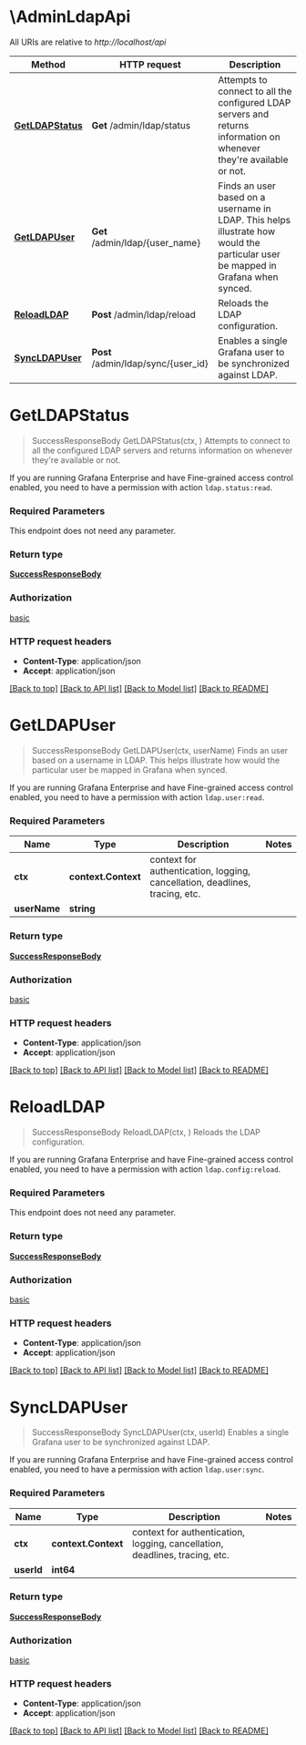 # \AdminLdapApi

All URIs are relative to *http://localhost/api*

Method | HTTP request | Description
------------- | ------------- | -------------
[**GetLDAPStatus**](AdminLdapApi.md#GetLDAPStatus) | **Get** /admin/ldap/status | Attempts to connect to all the configured LDAP servers and returns information on whenever they&#39;re available or not.
[**GetLDAPUser**](AdminLdapApi.md#GetLDAPUser) | **Get** /admin/ldap/{user_name} | Finds an user based on a username in LDAP. This helps illustrate how would the particular user be mapped in Grafana when synced.
[**ReloadLDAP**](AdminLdapApi.md#ReloadLDAP) | **Post** /admin/ldap/reload | Reloads the LDAP configuration.
[**SyncLDAPUser**](AdminLdapApi.md#SyncLDAPUser) | **Post** /admin/ldap/sync/{user_id} | Enables a single Grafana user to be synchronized against LDAP.


# **GetLDAPStatus**
> SuccessResponseBody GetLDAPStatus(ctx, )
Attempts to connect to all the configured LDAP servers and returns information on whenever they're available or not.

If you are running Grafana Enterprise and have Fine-grained access control enabled, you need to have a permission with action `ldap.status:read`.

### Required Parameters
This endpoint does not need any parameter.

### Return type

[**SuccessResponseBody**](SuccessResponseBody.md)

### Authorization

[basic](../README.md#basic)

### HTTP request headers

 - **Content-Type**: application/json
 - **Accept**: application/json

[[Back to top]](#) [[Back to API list]](../README.md#documentation-for-api-endpoints) [[Back to Model list]](../README.md#documentation-for-models) [[Back to README]](../README.md)

# **GetLDAPUser**
> SuccessResponseBody GetLDAPUser(ctx, userName)
Finds an user based on a username in LDAP. This helps illustrate how would the particular user be mapped in Grafana when synced.

If you are running Grafana Enterprise and have Fine-grained access control enabled, you need to have a permission with action `ldap.user:read`.

### Required Parameters

Name | Type | Description  | Notes
------------- | ------------- | ------------- | -------------
 **ctx** | **context.Context** | context for authentication, logging, cancellation, deadlines, tracing, etc.
  **userName** | **string**|  | 

### Return type

[**SuccessResponseBody**](SuccessResponseBody.md)

### Authorization

[basic](../README.md#basic)

### HTTP request headers

 - **Content-Type**: application/json
 - **Accept**: application/json

[[Back to top]](#) [[Back to API list]](../README.md#documentation-for-api-endpoints) [[Back to Model list]](../README.md#documentation-for-models) [[Back to README]](../README.md)

# **ReloadLDAP**
> SuccessResponseBody ReloadLDAP(ctx, )
Reloads the LDAP configuration.

If you are running Grafana Enterprise and have Fine-grained access control enabled, you need to have a permission with action `ldap.config:reload`.

### Required Parameters
This endpoint does not need any parameter.

### Return type

[**SuccessResponseBody**](SuccessResponseBody.md)

### Authorization

[basic](../README.md#basic)

### HTTP request headers

 - **Content-Type**: application/json
 - **Accept**: application/json

[[Back to top]](#) [[Back to API list]](../README.md#documentation-for-api-endpoints) [[Back to Model list]](../README.md#documentation-for-models) [[Back to README]](../README.md)

# **SyncLDAPUser**
> SuccessResponseBody SyncLDAPUser(ctx, userId)
Enables a single Grafana user to be synchronized against LDAP.

If you are running Grafana Enterprise and have Fine-grained access control enabled, you need to have a permission with action `ldap.user:sync`.

### Required Parameters

Name | Type | Description  | Notes
------------- | ------------- | ------------- | -------------
 **ctx** | **context.Context** | context for authentication, logging, cancellation, deadlines, tracing, etc.
  **userId** | **int64**|  | 

### Return type

[**SuccessResponseBody**](SuccessResponseBody.md)

### Authorization

[basic](../README.md#basic)

### HTTP request headers

 - **Content-Type**: application/json
 - **Accept**: application/json

[[Back to top]](#) [[Back to API list]](../README.md#documentation-for-api-endpoints) [[Back to Model list]](../README.md#documentation-for-models) [[Back to README]](../README.md)

